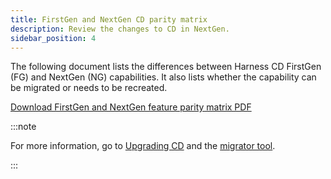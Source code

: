 ```yaml
---
title: FirstGen and NextGen CD parity matrix
description: Review the changes to CD in NextGen.
sidebar_position: 4
---
```


The following document lists the differences between Harness CD FirstGen (FG) and NextGen (NG) capabilities. It also lists whether the capability can be migrated or needs to be recreated.

[Download FirstGen and NextGen feature parity matrix PDF](./static/FirstGen%20and%20NextGen%20CD%20feature%20parity%20matrix.pdf)


:::note

For more information, go to [Upgrading CD](https://developer.harness.io/docs/category/upgrading-cd) and the [migrator tool](https://github.com/harness/migrator).

:::


